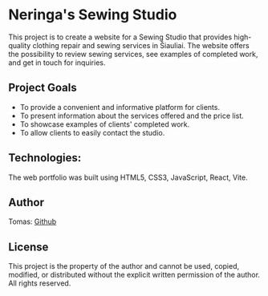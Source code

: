 # Neringa's Sewing Studio

This project is to create a website for a Sewing Studio that provides high-quality clothing repair and sewing services in Šiauliai. The website offers the possibility to review sewing services, see examples of completed work, and get in touch for inquiries.

## Project Goals

- To provide a convenient and informative platform for clients.
- To present information about the services offered and the price list.
- To showcase examples of clients' completed work.
- To allow clients to easily contact the studio.

## Technologies:

The web portfolio was built using HTML5, CSS3, JavaScript, React, Vite.

## Author

Tomas: [Github](https://github.com/tomaskls/)

## License

This project is the property of the author and cannot be used, copied, modified, or distributed without the explicit written permission of the author. All rights reserved.
